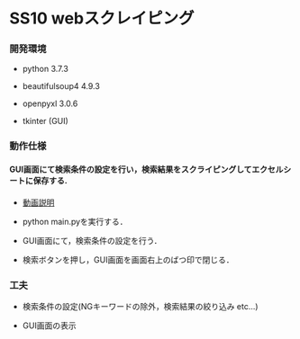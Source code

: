 # SS10 webスクレイピング

###  

### 開発環境

- python 3.7.3

- beautifulsoup4 4.9.3

- openpyxl 3.0.6

- tkinter (GUI)


### 動作仕様

#### GUI画面にて検索条件の設定を行い，検索結果をスクライピングしてエクセルシートに保存する.

- [動画説明](https://youtu.be/FQ58H7VsMyk)

- python main.pyを実行する．

- GUI画面にて，検索条件の設定を行う．

- 検索ボタンを押し，GUI画面を画面右上のばつ印で閉じる．

### 工夫

- 検索条件の設定(NGキーワードの除外，検索結果の絞り込み etc...)

- GUI画面の表示





